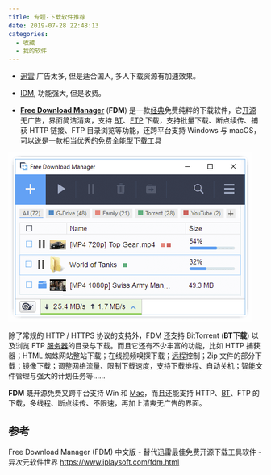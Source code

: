 ```yaml
---
title: 专题-下载软件推荐
date: 2019-07-28 22:48:13
categories:
  - 收藏
  - 我的软件
---
```


* [迅雷](https://www.xunlei.com/) 广告太多, 但是适合国人, 多人下载资源有加速效果。

* [IDM](https://www.internetdownloadmanager.com/), 功能强大, 但是收费。

* [**Free Download Manager**](https://www.freedownloadmanager.org/zh/) (**FDM**) 是一款[经典](https://www.iplaysoft.com/tag/%E7%BB%8F%E5%85%B8)免费纯粹的下载软件，它[开源](https://www.iplaysoft.com/tag/%E5%BC%80%E6%BA%90)无广告，界面简洁清爽，支持 [BT](https://www.iplaysoft.com/tag/bt)、[FTP](https://www.iplaysoft.com/tag/ftp) 下载，支持批量下载、断点续传、捕获 HTTP 链接、FTP 目录浏览等功能，还跨平台支持 Windows 与 macOS，可以说是一款相当优秀的免费全能型下载工具

![](./imgs/%E4%B8%93%E9%A2%98-%E4%B8%8B%E8%BD%BD%E8%BD%AF%E4%BB%B6%E6%8E%A8%E8%8D%90/1662509-d1e4aa359d0d1484.png)

除了常规的 HTTP / HTTPS 协议的支持外，FDM 还支持 BitTorrent (**BT下载**) 以及浏览 FTP [服务器](https://www.iplaysoft.com/tag/%E6%9C%8D%E5%8A%A1%E5%99%A8)的目录与下载。而且它还有不少丰富的功能，比如 HTTP 捕获器；HTML 蜘蛛网站整站下载；在线视频嗅探下载；[远程](https://www.iplaysoft.com/tag/%E8%BF%9C%E7%A8%8B)控制；Zip 文件的部分下载；镜像下载；调整网络流量、限制下载速度，支持下载排程、自动关机；智能文件管理与强大的计划任务等……

**FDM** 既开源免费又跨平台支持 Win 和 [Mac](https://www.iplaysoft.com/go/mac)，而且还能支持 HTTP、[BT](https://www.iplaysoft.com/tag/bt)、FTP 的下载，多线程、断点续传、不限速，再加上清爽无广告的界面。

## 参考

Free Download Manager (FDM) 中文版 - 替代迅雷最佳免费开源下载工具软件 - 异次元软件世界
<https://www.iplaysoft.com/fdm.html>

